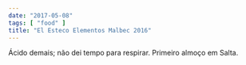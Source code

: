 ```yaml
---
date: "2017-05-08"
tags: [ "food" ]
title: "El Esteco Elementos Malbec 2016"
---
```

Ácido demais; não dei tempo para respirar. Primeiro almoço em Salta.
